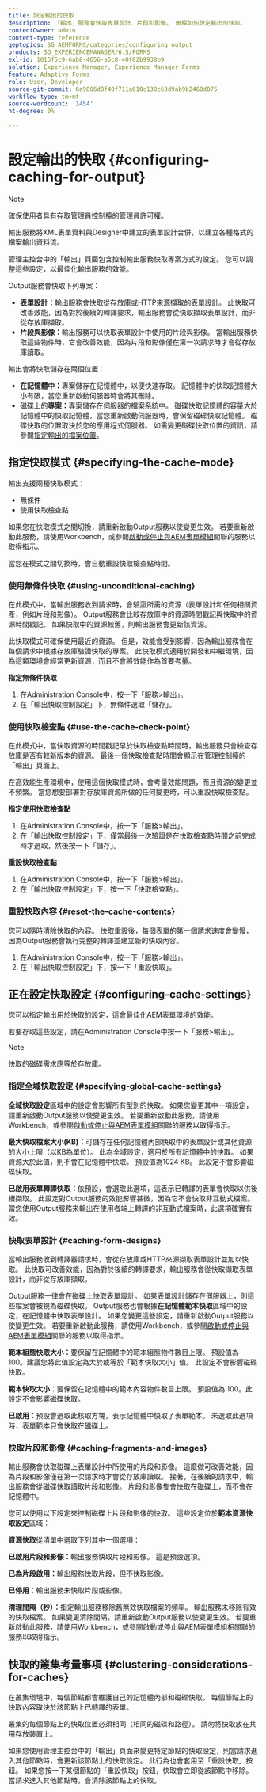 ```yaml
---
title: 設定輸出的快取
description: 「輸出」服務會快取表單設計、片段和影像。 瞭解如何設定輸出的快取。
contentOwner: admin
content-type: reference
geptopics: SG_AEMFORMS/categories/configuring_output
products: SG_EXPERIENCEMANAGER/6.5/FORMS
exl-id: 1015f5c9-6ab8-4656-a5c8-40f82b9938b9
solution: Experience Manager, Experience Manager Forms
feature: Adaptive Forms
role: User, Developer
source-git-commit: 6a9806d8f40f711a610c130c63d9ab9b2460d075
workflow-type: tm+mt
source-wordcount: '1454'
ht-degree: 0%

---
```


# 設定輸出的快取  {#configuring-caching-for-output}

>[!NOTE]
> 
> 確保使用者具有存取管理員控制檯的管理員許可權。

輸出服務將XML表單資料與Designer中建立的表單設計合併，以建立各種格式的檔案輸出資料流。

管理主控台中的「輸出」頁面包含控制輸出服務快取專案方式的設定。 您可以調整這些設定，以最佳化輸出服務的效能。

Output服務會快取下列專案：

* **表單設計：**&#x200B;輸出服務會快取從存放庫或HTTP來源擷取的表單設計。 此快取可改善效能，因為對於後續的轉譯要求，輸出服務會從快取擷取表單設計，而非從存放庫擷取。
* **片段與影像：**&#x200B;輸出服務可以快取表單設計中使用的片段與影像。 當輸出服務快取這些物件時，它會改善效能，因為片段和影像僅在第一次請求時才會從存放庫讀取。

輸出會將快取儲存在兩個位置：

* **在記憶體中：**&#x200B;專案儲存在記憶體中，以便快速存取。 記憶體中的快取記憶體大小有限，當您重新啟動伺服器時會將其刪除。
* 磁碟上的&#x200B;**專案：**&#x200B;專案儲存在伺服器的檔案系統中。 磁碟快取記憶體的容量大於記憶體中的快取記憶體，當您重新啟動伺服器時，會保留磁碟快取記憶體。 磁碟快取的位置取決於您的應用程式伺服器。 如需變更磁碟快取位置的資訊，請參閱[指定輸出的檔案位置](/help/forms/using/admin-help/specify-file-locations-output.md#specify-file-locations-for-output)。

## 指定快取模式 {#specifying-the-cache-mode}

輸出支援兩種快取模式：

* 無條件
* 使用快取檢查點

如果您在快取模式之間切換，請重新啟動Output服務以使變更生效。 若要重新啟動此服務，請使用Workbench，或參閱[啟動或停止與AEM表單模組](/help/forms/using/admin-help/starting-stopping-services.md#start-or-stop-the-services-associated-with-aem-forms-modules)關聯的服務以取得指示。

當您在模式之間切換時，會自動重設快取檢查點時間。

### 使用無條件快取 {#using-unconditional-caching}

在此模式中，當輸出服務收到請求時，會驗證所需的資源（表單設計和任何相關資產，例如片段和影像）。 Output服務會比較存放庫中的資源時間戳記與快取中的資源時間戳記。 如果快取中的資源較舊，則輸出服務會更新該資源。

此快取模式可確保使用最近的資源。 但是，效能會受到影響，因為輸出服務會在每個請求中根據存放庫驗證快取的專案。 此快取模式適用於開發和中繼環境，因為這類環境會經常更新資源，而且不會將效能作為首要考量。

**指定無條件快取**

1. 在Administration Console中，按一下「服務>輸出」。
1. 在「輸出快取控制設定」下，無條件選取「儲存」。

### 使用快取檢查點 {#use-the-cache-check-point}

在此模式中，當快取資源的時間戳記早於快取檢查點時間時，輸出服務只會檢查存放庫是否有較新版本的資源。 最後一個快取檢查點時間會顯示在管理控制檯的「輸出」頁面上。

在高效能生產環境中，使用這個快取模式時，會考量效能問題，而且資源的變更並不頻繁。 當您想要部署對存放庫資源所做的任何變更時，可以重設快取檢查點。

**指定使用快取檢查點**

1. 在Administration Console中，按一下「服務>輸出」。
1. 在「輸出快取控制設定」下，僅當最後一次驗證是在快取檢查點時間之前完成時才選取，然後按一下「儲存」。

**重設快取檢查點**

1. 在Administration Console中，按一下「服務>輸出」。
1. 在「輸出快取控制設定」下，按一下「快取檢查點」。

### 重設快取內容 {#reset-the-cache-contents}

您可以隨時清除快取的內容。 快取重設後，每個表單的第一個請求速度會變慢，因為Output服務會執行完整的轉譯並建立新的快取內容。

1. 在Administration Console中，按一下「服務>輸出」。
1. 在「輸出快取控制設定」下，按一下「重設快取」。

## 正在設定快取設定 {#configuring-cache-settings}

您可以指定輸出用於快取的設定，這會最佳化AEM表單環境的效能。

若要存取這些設定，請在Administration Console中按一下「服務>輸出」。

>[!NOTE]
>
>快取的磁碟需求應等於存放庫。

### 指定全域快取設定 {#specifying-global-cache-settings}

**全域快取設定**&#x200B;區域中的設定會影響所有型別的快取。 如果您變更其中一項設定，請重新啟動Output服務以使變更生效。 若要重新啟動此服務，請使用Workbench，或參閱[啟動或停止與AEM表單模組](/help/forms/using/admin-help/starting-stopping-services.md#start-or-stop-the-services-associated-with-aem-forms-modules)關聯的服務以取得指示。

**最大快取檔案大小(KB)：**&#x200B;可儲存在任何記憶體內部快取中的表單設計或其他資源的大小上限（以KB為單位）。 此為全域設定，適用於所有記憶體中的快取。 如果資源大於此值，則不會在記憶體中快取。 預設值為1024 KB。 此設定不會影響磁碟快取。

**已啟用表單轉譯快取：**&#x200B;依預設，會選取此選項，這表示已轉譯的表單會快取以供後續擷取。 此設定對Output服務的效能影響甚微，因為它不會快取非互動式檔案。 當您使用Output服務來輸出在使用者端上轉譯的非互動式檔案時，此選項確實有效。

### 快取表單設計 {#caching-form-designs}

當輸出服務收到轉譯器請求時，會從存放庫或HTTP來源擷取表單設計並加以快取。 此快取可改善效能，因為對於後續的轉譯要求，輸出服務會從快取擷取表單設計，而非從存放庫擷取。

Output服務一律會在磁碟上快取表單設計。 如果表單設計儲存在伺服器上，則這些檔案會被視為磁碟快取。 Output服務也會根據&#x200B;**在記憶體範本快取**&#x200B;區域中的設定，在記憶體中快取表單設計。 如果您變更這些設定，請重新啟動Output服務以使變更生效。 若要重新啟動此服務，請使用Workbench，或參閱[啟動或停止與AEM表單模組](/help/forms/using/admin-help/starting-stopping-services.md#start-or-stop-the-services-associated-with-aem-forms-modules)關聯的服務以取得指示。

**範本組態快取大小：**&#x200B;要保留在記憶體中的範本組態物件數目上限。 預設值為 100。建議您將此值設定為大於或等於「範本快取大小」值。 此設定不會影響磁碟快取。

**範本快取大小：**&#x200B;要保留在記憶體中的範本內容物件數目上限。 預設值為 100。此設定不會影響磁碟快取。

**已啟用：**&#x200B;預設會選取此核取方塊，表示記憶體中快取了表單範本。 未選取此選項時，表單範本只會快取在磁碟上。

### 快取片段和影像 {#caching-fragments-and-images}

輸出服務會快取磁碟上表單設計中所使用的片段和影像。 這麼做可改善效能，因為片段和影像僅在第一次請求時才會從存放庫讀取。 接著，在後續的請求中，輸出服務會從磁碟快取讀取片段和影像。 片段和影像隻會快取在磁碟上，而不會在記憶體中。

您可以使用以下設定來控制磁碟上片段和影像的快取。 這些設定位於&#x200B;**範本資源快取設定**&#x200B;區域：

**資源快取**&#x200B;從清單中選取下列其中一個選項：

**已啟用片段和影像：**&#x200B;輸出服務快取片段和影像。 這是預設選項。

**已為片段啟用：**&#x200B;輸出服務快取片段，但不快取影像。

**已停用：**&#x200B;輸出服務未快取片段或影像。

**清理間隔（秒）：**&#x200B;指定輸出服務移除舊無效快取檔案的頻率。 輸出服務未移除有效的快取檔案。 如果變更清除間隔，請重新啟動Output服務以使變更生效。 若要重新啟動此服務，請使用Workbench，或參閱啟動或停止與AEM表單模組相關聯的服務以取得指示。

## 快取的叢集考量事項 {#clustering-considerations-for-caches}

在叢集環境中，每個節點都會維護自己的記憶體內部和磁碟快取。 每個節點上的快取內容取決於該節點上已轉譯的表單。

叢集的每個節點上的快取位置必須相同（相同的磁碟和路徑）。 請勿將快取放在共用存放裝置上。

如果您使用管理主控台中的「輸出」頁面來變更特定節點的快取設定，則當請求進入其他節點時，會更新該節點上的快取設定。 此行為也會套用至「重設快取」按鈕。 如果您按一下某個節點的「重設快取」按鈕，快取會立即從該節點中移除。 當請求進入其他節點時，會清除該節點上的快取。
